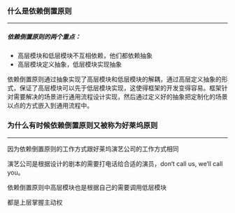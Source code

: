 ### 什么是依赖倒置原则

------

##### 依赖倒置原则的两个重点：

- 高层模块和低层模块不互相依赖，他们都依赖抽象
- 高层模块定义抽象，低层模块实现抽象

依赖倒置原则通过抽象实现了高层模块和低层模块的解耦，通过高层定义抽象的形式，保证了高层模块可以先于低层模块实现，这使得框架的开发变得容易。框架针对需要解决的场景进行通用流程设计实现，然后通过定义好的抽象把定制化的场景以点的方式嵌入到通用流程中。

### 为什么有时候依赖倒置原则又被称为好莱坞原则

------

因为依赖倒置原则的工作方式跟好莱坞演艺公司的工作方式相同

演艺公司是根据设计的剧本的需要打电话给合适的演员，don‘t call us, we‘ll call you。

依赖倒置原则中高层模块也是根据自己的需要调用低层模块

都是上层掌握主动权
